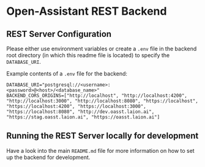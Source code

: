# Open-Assistant REST Backend

## REST Server Configuration

Please either use environment variables or create a `.env` file in the backend root directory (in which this readme file is located) to specify the `DATABASE_URI`.

Example contents of a `.env` file for the backend:

```
DATABASE_URI="postgresql://<username>:<password>@<host>/<database_name>"
BACKEND_CORS_ORIGINS=["http://localhost", "http://localhost:4200", "http://localhost:3000", "http://localhost:8080", "https://localhost", "https://localhost:4200", "https://localhost:3000", "https://localhost:8080", "http://dev.oasst.laion.ai", "https://stag.oasst.laion.ai", "https://oasst.laion.ai"]

```

## Running the REST Server locally for development

Have a look into the main `README.md` file for more information on how to set up the backend for development.
